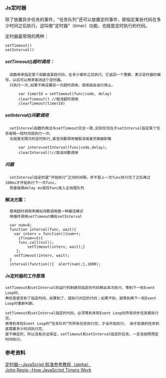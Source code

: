 ### Js定时器

除了放置异步任务的事件，"任务队列"还可以放置定时事件，即指定某些代码在多少时间之后执行。这叫做"定时器"（timer）功能，也就是定时执行的代码。 

定时器最常用的两种：

    setTimeout()
    setInterval()

##### setTimeout()超时调用：

      函数用来指定某个函数或某段代码，在多少毫秒之后执行。它返回一个整数，表示定时器的编号，以后可以用来取消这个定时器。
      只执行一次,如果不再设置另一次超时调用，调用就会自行停止。
      
          var timerId = setTimeout(func|code, delay)   
          clearTimeout() //取消超时调用
          clearTimeout(timerId)
          
##### setInterval()间歇调用    

      setInterval函数的用法与setTimeout完全一致,区别仅仅在于setInterval指定某个任务每隔一段时间就执行一次，
      也就是无限次的定时执行,直至间歇调用被取消或者页面被卸载

          var interv=setInterval(func|code,delay);
          clearInterval()//取消间歇调用
##### 问题

      setInterval指定的是“开始执行”之间的间隔，并不是上一次func执行完了之后再过100ms才开始执行下一次func，
      而是每隔delay ms就将func放入主线程队列
      
#### 解决方案：
      使用超时调用来模拟间歇调用是一种最佳模式
      用循环调用setTimeout模拟setInterval
      
      var num=0;
      function interval(func, wait){	
        var interv = function(){num++;
          if(num<=5){
          func.call(null);
              setTimeout(interv, wait);} 
         };
        setTimeout(interv, wait);
      }
      interval(function(){  alert(num);},1000);


#### Js定时器的工作原理

    setTimeout和setInterval的运行机制是将指定的代码移出本次执行，等到下一轮Event Loop时，
    再检查是否到了指定时间。如果到了，就执行对应的代码；如果不到，就等到再下一轮Event Loop时重新判断。

    setTimeout和setInterval指定的代码，必须等到本轮Event Loop的所有同步任务都执行完，
    再等到本轮Event Loop的“任务队列”的所有任务执行完，才会开始执行。 由于前面的任务到底需要多少时间执行完，
    是不确定的，所以没有办法保证，setTimeout和setInterval指定的任务，一定会按照预定时间执行。
    
    
### 参考资料
  [定时器--JavaScript 标准参考教程（alpha）](http://javascript.ruanyifeng.com/advanced/timer.html#toc0)    
  [John Resig--How JavaScript Timers Work](https://johnresig.com/blog/how-javascript-timers-work/)



